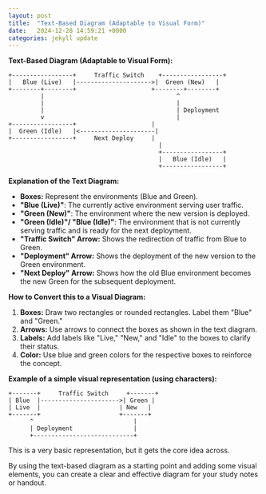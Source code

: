 ```yaml
---
layout: post
title:  "Text-Based Diagram (Adaptable to Visual Form)"
date:   2024-12-28 14:59:21 +0000
categories: jekyll update
---
```

**Text-Based Diagram (Adaptable to Visual Form):**

```
+-----------------+     Traffic Switch    +-----------------+
|   Blue (Live)   |--------------------->|  Green (New)   |
+--------+--------+                     +--------+--------+
         |                                     ^
         |                                     |
         |                                     | Deployment
         v                                     |
+-----------------+                     |
|  Green (Idle)   |<---------------------|
+-----------------+     Next Deploy     |
                                          |
                                          +-----------------+
                                          |   Blue (Idle)   |
                                          +-----------------+
```

**Explanation of the Text Diagram:**

*   **Boxes:** Represent the environments (Blue and Green).
*   **"Blue (Live)"**: The currently active environment serving user traffic.
*   **"Green (New)"**: The environment where the new version is deployed.
*   **"Green (Idle)"/ "Blue (Idle)"**: The environment that is not currently serving traffic and is ready for the next deployment.
*   **"Traffic Switch" Arrow:** Shows the redirection of traffic from Blue to Green.
*   **"Deployment" Arrow:** Shows the deployment of the new version to the Green environment.
*   **"Next Deploy" Arrow:** Shows how the old Blue environment becomes the new Green for the subsequent deployment.

**How to Convert this to a Visual Diagram:**

1.  **Boxes:** Draw two rectangles or rounded rectangles. Label them "Blue" and "Green."
2.  **Arrows:** Use arrows to connect the boxes as shown in the text diagram.
3.  **Labels:** Add labels like "Live," "New," and "Idle" to the boxes to clarify their status.
4.  **Color:** Use blue and green colors for the respective boxes to reinforce the concept.

**Example of a simple visual representation (using characters):**

```
+-------+     Traffic Switch     +-------+
| Blue  |---------------------->| Green |
| Live  |                      | New   |
+-------+                      +-------+
      ^                            |
      | Deployment                 |
      +----------------------------+
```

This is a very basic representation, but it gets the core idea across.

By using the text-based diagram as a starting point and adding some visual elements, you can create a clear and effective diagram for your study notes or handout.
